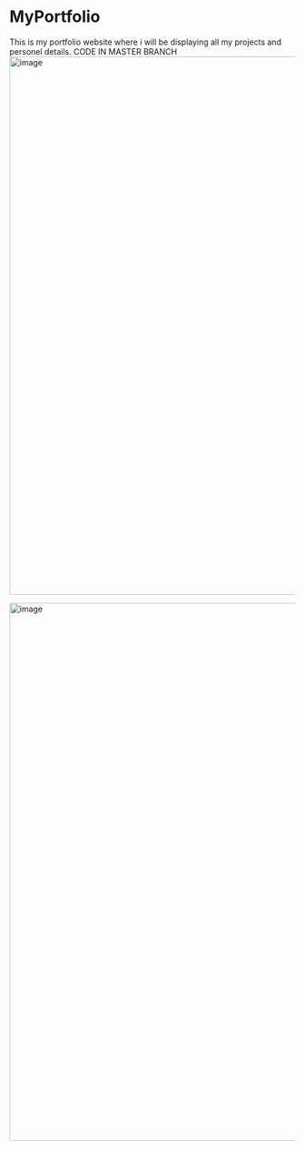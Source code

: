 # MyPortfolio
This is my portfolio website where i will be displaying all my projects and personel details.
CODE IN MASTER BRANCH
<img width="947" alt="image" src="https://github.com/Yashcodes04/MyPortfolio/assets/143002423/47f4e711-4879-4dbe-bc7f-d1d54c1e251b">

<img width="946" alt="image" src="https://github.com/Yashcodes04/MyPortfolio/assets/143002423/5c022dd0-7de5-4273-be62-8976f57448c5">
